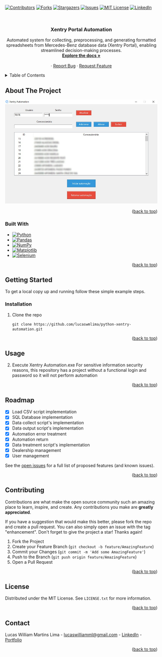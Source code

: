 <a name="readme-top"></a>

[![Contributors][contributors-shield]][contributors-url]
[![Forks][forks-shield]][forks-url]
[![Stargazers][stars-shield]][stars-url]
[![Issues][issues-shield]][issues-url]
[![MIT License][license-shield]][license-url]
[![LinkedIn][linkedin-shield]][linkedin-url]



<!-- PROJECT LOGO -->
<br />
<div align="center">

<h3 align="center">Xentry Portal Automation</h3>

  <p align="center">
    Automated system for collecting, preprocessing, and generating formatted spreadsheets from Mercedes-Benz database data (Xentry Portal), enabling streamlined decision-making processes.
    <br />
    <a href="https://github.com/lucaswmlima/python-xentry-automation"><strong>Explore the docs »</strong></a>
    <br />
    <br />
    ·
    <a href="https://github.com/lucaswmlima/python-xentry-automation/issues">Report Bug</a>
    ·
    <a href="https://github.com/lucaswmlima/python-xentry-automation/issues">Request Feature</a>
  </p>
</div>



<!-- TABLE OF CONTENTS -->
<details>
  <summary>Table of Contents</summary>
  <ol>
    <li>
      <a href="#about-the-project">About The Project</a>
      <ul>
        <li><a href="#built-with">Built With</a></li>
      </ul>
    </li>
    <li>
      <a href="#getting-started">Getting Started</a>
      <ul>
        <li><a href="#prerequisites">Prerequisites</a></li>
        <li><a href="#installation">Installation</a></li>
      </ul>
    </li>
    <li><a href="#usage">Usage</a></li>
    <li><a href="#roadmap">Roadmap</a></li>
    <li><a href="#contributing">Contributing</a></li>
    <li><a href="#license">License</a></li>
    <li><a href="#contact">Contact</a></li>
  </ol>
</details>



<!-- ABOUT THE PROJECT -->
## About The Project

![Product Name Screen Shot][product-screenshot]

<p align="right">(<a href="#readme-top">back to top</a>)</p>



### Built With
* [![Python][Python]][Python-url]
* [![Pandas][Pandas]][Pandas-url]
* [![NumPy][NumPy]][NumPy-url]
* [![Matplotlib][Matplotlib]][Matplotlib-url]
* [![Selenium][Selenium]][Selenium-url]

<p align="right">(<a href="#readme-top">back to top</a>)</p>



<!-- GETTING STARTED -->
## Getting Started

To get a local copy up and running follow these simple example steps.

### Installation

1. Clone the repo
   ```
   git clone https://github.com/lucaswmlima/python-xentry-automation.git
   ```

<p align="right">(<a href="#readme-top">back to top</a>)</p>

<!-- USAGE EXAMPLES -->
## Usage

2. Execute Xentry Automation.exe
   For sensitive information security reasons, this repository has a project without a functional login and password so it will not perform automation


<p align="right">(<a href="#readme-top">back to top</a>)</p>



<!-- ROADMAP -->
## Roadmap

- [x] Load CSV script implementation
- [x] SQL Database implementation
- [x] Data collect script's implementation
- [x] Data output script's implementation
- [x] Automation error treatment
- [x] Automation return
- [x] Data treatment script's implementation
- [x] Dealership management
- [x] User management
      
See the [open issues](https://github.com/lucaswmlima/python-xentry-automation/issues) for a full list of proposed features (and known issues).

<p align="right">(<a href="#readme-top">back to top</a>)</p>



<!-- CONTRIBUTING -->
## Contributing

Contributions are what make the open source community such an amazing place to learn, inspire, and create. Any contributions you make are **greatly appreciated**.

If you have a suggestion that would make this better, please fork the repo and create a pull request. You can also simply open an issue with the tag "enhancement".
Don't forget to give the project a star! Thanks again!

1. Fork the Project
2. Create your Feature Branch (`git checkout -b feature/AmazingFeature`)
3. Commit your Changes (`git commit -m 'Add some AmazingFeature'`)
4. Push to the Branch (`git push origin feature/AmazingFeature`)
5. Open a Pull Request

<p align="right">(<a href="#readme-top">back to top</a>)</p>



<!-- LICENSE -->
## License

Distributed under the MIT License. See `LICENSE.txt` for more information.

<p align="right">(<a href="#readme-top">back to top</a>)</p>



<!-- CONTACT -->
## Contact

Lucas William Martins Lima - lucaswilliamml@gmail.com - [LinkedIn][linkedin-url] - [Portfolio][portfolio-url]

<p align="right">(<a href="#readme-top">back to top</a>)</p>

<!-- MARKDOWN LINKS & IMAGES -->
<!-- https://www.markdownguide.org/basic-syntax/#reference-style-links -->
[contributors-shield]: https://img.shields.io/github/contributors/lucaswmlima/python-xentry-automation.svg?style=for-the-badge
[contributors-url]: https://github.com/lucaswmlima/python-xentry-automation/graphs/contributors
[forks-shield]: https://img.shields.io/github/forks/lucaswmlima/python-xentry-automation.svg?style=for-the-badge
[forks-url]: https://github.com/lucaswmlima/python-xentry-automation/network/members
[stars-shield]: https://img.shields.io/github/stars/lucaswmlima/python-xentry-automation.svg?style=for-the-badge
[stars-url]: https://github.com/lucaswmlima/python-xentry-automation/stargazers
[issues-shield]: https://img.shields.io/github/issues/lucaswmlima/python-xentry-automation.svg?style=for-the-badge
[issues-url]: https://github.com/lucaswmlima/python-xentry-automation/issues
[license-shield]: https://img.shields.io/github/license/lucaswmlima/python-xentry-automation.svg?style=for-the-badge
[license-url]: https://github.com/lucaswmlima/python-xentry-automation/blob/master/LICENSE.txt
[linkedin-shield]: https://img.shields.io/badge/-LinkedIn-black.svg?style=for-the-badge&logo=linkedin&colorB=555
[linkedin-url]: https://linkedin.com/in/https://www.linkedin.com/in/lucaswmlima/
[portfolio-url]: https://portfolio-lucaswilliam.vercel.app/#projects
[product-screenshot]: https://raw.githubusercontent.com/LucaswmLima/python-xentry-automation/main/assets/1.png
[HTML]: https://img.shields.io/badge/HTML-E44D26?style=for-the-badge&logo=html5&logoColor=white
[HTML-url]: https://developer.mozilla.org/pt-BR/docs/Web/HTML
[CSS]: https://img.shields.io/badge/CSS-2862E9?style=for-the-badge&logo=css3&logoColor=white
[CSS-url]: https://developer.mozilla.org/pt-BR/docs/Web/CSS
[Javascript]: https://img.shields.io/badge/Javascript-E8D44D?style=for-the-badge&logo=javascript&logoColor=black
[Javascript-url]: https://developer.mozilla.org/pt-BR/docs/Web/JavaScript
[Next.js]: https://img.shields.io/badge/next.js-000000?style=for-the-badge&logo=nextdotjs&logoColor=white
[Next-url]: https://nextjs.org/
[React.js]: https://img.shields.io/badge/React-20232A?style=for-the-badge&logo=react&logoColor=61DAFB
[React-url]: https://reactjs.org/
[Redux]: https://img.shields.io/badge/Redux-764ABC?style=for-the-badge&logo=redux&logoColor=white
[Redux-url]: https://reactjs.org/
[Vue.js]: https://img.shields.io/badge/Vue.js-35495E?style=for-the-badge&logo=vuedotjs&logoColor=4FC08D
[Vue-url]: https://redux.js.org
[Angular.io]: https://img.shields.io/badge/Angular-DD0031?style=for-the-badge&logo=angular&logoColor=white
[Angular-url]: https://angular.io/
[Svelte.dev]: https://img.shields.io/badge/Svelte-4A4A55?style=for-the-badge&logo=svelte&logoColor=FF3E00
[Svelte-url]: https://svelte.dev/
[Laravel.com]: https://img.shields.io/badge/Laravel-FF2D20?style=for-the-badge&logo=laravel&logoColor=white
[Laravel-url]: https://laravel.com
[Bootstrap.com]: https://img.shields.io/badge/Bootstrap-563D7C?style=for-the-badge&logo=bootstrap&logoColor=white
[Bootstrap-url]: https://getbootstrap.com
[JQuery.com]: https://img.shields.io/badge/jQuery-0769AD?style=for-the-badge&logo=jquery&logoColor=white
[JQuery-url]: https://jquery.com 
[Python]: https://img.shields.io/badge/python-3670A0?style=for-the-badge&logo=python&logoColor=ffdd54
[Python-url]: https://www.python.org
[Pandas]: https://img.shields.io/badge/pandas-%23150458.svg?style=for-the-badge&logo=pandas&logoColor=white
[Pandas-url]: https://pandas.pydata.org
[NumPy]: https://img.shields.io/badge/numpy-%23013243.svg?style=for-the-badge&logo=numpy&logoColor=white
[NumPy-url]: https://numpy.org
[Matplotlib]: https://img.shields.io/badge/Matplotlib-%23ffffff.svg?style=for-the-badge&logo=Matplotlib&logoColor=black
[Matplotlib-url]: https://matplotlib.org
[Scikit-Learn]: https://img.shields.io/badge/scikit--learn-%23F7931E.svg?style=for-the-badge&logo=scikit-learn&logoColor=white
[Scikit-Learn-url]: scikit-learn.org
[Selenium]: https://img.shields.io/badge/-selenium-%43B02A?style=for-the-badge&logo=selenium&logoColor=white
[Selenium-url]: https://www.selenium.dev
